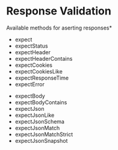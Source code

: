 # Response Validation

Available methods for aserting responses*

<div class="grid grid-cols-2 gap-4">
    <div>
        <ul>
            <li>expect</li>
            <li>expectStatus</li>
            <li>expectHeader</li>
            <li>expectHeaderContains</li>
            <li>expectCookies</li>
            <li>expectCookiesLike</li>
            <li>expectResponseTime</li>
            <li>expectError</li>
        </ul>
    </div>
    <div>
        <ul>
            <li>expectBody</li>
            <li>expectBodyContains</li>
            <li>expectJson</li>
            <li>expectJsonLike</li>
            <li>expectJsonSchema</li>
            <li>expectJsonMatch</li>
            <li>expectJsonMatchStrict</li>
            <li>expectJsonSnapshot</li>
        </ul>
    </div>
</div>